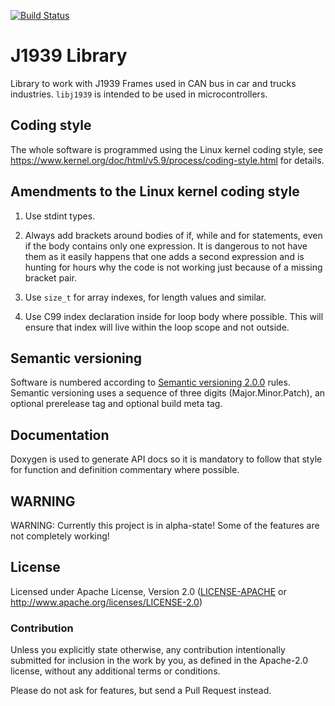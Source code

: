 [![Build Status](https://travis-ci.com/paoloteti/libj1939.svg?branch=master)](https://travis-ci.com/paoloteti/libj1939)

# J1939 Library

Library to work with J1939 Frames used in CAN bus in car and trucks industries.
`libj1939` is intended to be used in microcontrollers.

## Coding style

The whole software is programmed using the Linux kernel coding style, see
https://www.kernel.org/doc/html/v5.9/process/coding-style.html for details.

## Amendments to the Linux kernel coding style

1. Use stdint types.

2. Always add brackets around bodies of if, while and for statements, even
   if the body contains only one expression. It is dangerous to not have them
   as it easily happens that one adds a second expression and is hunting for
   hours why the code is not working just because of a missing bracket pair.

3. Use `size_t` for array indexes, for length values and similar.

4. Use C99 index declaration inside for loop body where possible. This will ensure
   that index will live within the loop scope and not outside.

## Semantic versioning

Software is numbered according to [Semantic versioning 2.0.0](https://semver.org) rules. 
Semantic versioning uses a sequence of three digits (Major.Minor.Patch),
an optional prerelease tag and optional build meta tag.

## Documentation

Doxygen is used to generate API docs so it is mandatory to follow that
style for function and definition commentary where possible.

## WARNING

WARNING: Currently this project is in alpha-state! Some of the features are
not completely working!

## License

Licensed under Apache License, Version 2.0 ([LICENSE-APACHE](LICENSE-APACHE) or
  http://www.apache.org/licenses/LICENSE-2.0)


### Contribution

Unless you explicitly state otherwise, any contribution intentionally submitted for
inclusion in the work by you, as defined in the Apache-2.0 license, without any
additional terms or conditions.

Please do not ask for features, but send a Pull Request instead.
